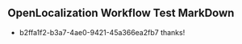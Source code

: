 ## OpenLocalization Workflow Test MarkDown
* b2ffa1f2-b3a7-4ae0-9421-45a366ea2fb7 thanks!

<!--HONumber=Jul16_HO3-->


